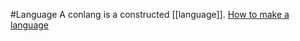 #Language 
A conlang is a constructed [[language]]. 
[How to make a language](https://www.youtube.com/playlist?list=PL6xPxnYMQpqsooCDYtQQSiD2O3YO0b2nN)
